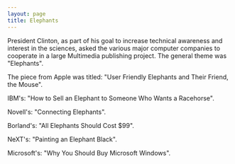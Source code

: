 ```yaml
---
layout: page
title: Elephants
---
```

 
President Clinton, as part of his goal to increase technical 
awareness and interest in the sciences, asked the various major computer companies 
to cooperate in a large Multimedia publishing project. The general theme was 
"Elephants". </p>

The piece from Apple was titled: "User Friendly Elephants 
and Their Friend, the Mouse".</p>

IBM's: "How to Sell an Elephant to Someone Who Wants a Racehorse".</p>

Novell's: "Connecting Elephants".</p>

Borland's: "All Elephants Should Cost $99".</p>

NeXT's: "Painting an Elephant Black".</p>

Microsoft's: "Why You Should Buy Microsoft Windows".</p>
